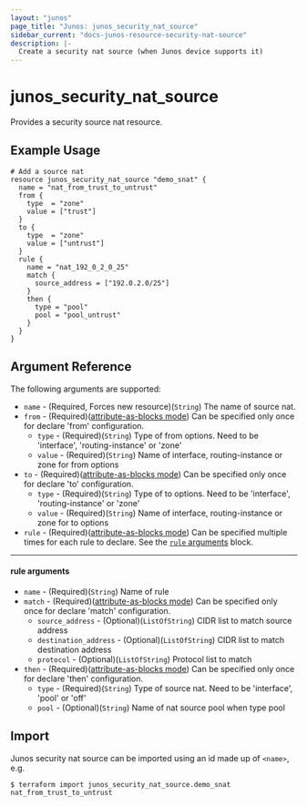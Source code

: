 ```yaml
---
layout: "junos"
page_title: "Junos: junos_security_nat_source"
sidebar_current: "docs-junos-resource-security-nat-source"
description: |-
  Create a security nat source (when Junos device supports it)
---
```


# junos_security_nat_source

Provides a security source nat resource.

## Example Usage

```hcl
# Add a source nat
resource junos_security_nat_source "demo_snat" {
  name = "nat_from_trust_to_untrust"
  from {
    type  = "zone"
    value = ["trust"]
  }
  to {
    type  = "zone"
    value = ["untrust"]
  }
  rule {
    name = "nat_192_0_2_0_25"
    match {
      source_address = ["192.0.2.0/25"]
    }
    then {
      type = "pool"
      pool = "pool_untrust"
    }
  }
}
```

## Argument Reference

The following arguments are supported:

* `name` - (Required, Forces new resource)(`String`) The name of source nat.
* `from` - (Required)([attribute-as-blocks mode](https://www.terraform.io/docs/configuration/attr-as-blocks.html)) Can be specified only once for declare 'from' configuration.
  * `type` - (Required)(`String`) Type of from options. Need to be 'interface', 'routing-instance' or 'zone'
  * `value`  - (Required)(`String`) Name of interface, routing-instance or zone for from options
* `to` - (Required)([attribute-as-blocks mode](https://www.terraform.io/docs/configuration/attr-as-blocks.html)) Can be specified only once for declare 'to' configuration.
  * `type` - (Required)(`String`) Type of to options. Need to be 'interface', 'routing-instance' or 'zone'
  * `value`  - (Required)(`String`) Name of interface, routing-instance or zone for to options
* `rule` - (Required)([attribute-as-blocks mode](https://www.terraform.io/docs/configuration/attr-as-blocks.html)) Can be specified multiple times for each rule to declare. See the [`rule` arguments](#rule-arguments) block.

---
#### rule arguments
* `name` - (Required)(`String`) Name of rule
* `match` - (Required)([attribute-as-blocks mode](https://www.terraform.io/docs/configuration/attr-as-blocks.html)) Can be specified only once for declare 'match' configuration.
  * `source_address` - (Optional)(`ListOfString`) CIDR list to match source address
  * `destination_address` - (Optional)(`ListOfString`) CIDR list to match destination address
  * `protocol` - (Optional)(`ListOfString`) Protocol list to match
* `then` - (Required)([attribute-as-blocks mode](https://www.terraform.io/docs/configuration/attr-as-blocks.html)) Can be specified only once for declare 'then' configuration.
  * `type` - (Required)(`String`) Type of source nat. Need to be 'interface', 'pool' or 'off'
  * `pool` - (Optional)(`String`) Name of nat source pool when type pool

## Import

Junos security nat source can be imported using an id made up of `<name>`, e.g.

```
$ terraform import junos_security_nat_source.demo_snat nat_from_trust_to_untrust
```
